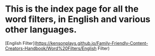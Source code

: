 # This is the index page for all the word filters, in English and various other languages.

[English Filter](https://kensonplays.github.io/Family-Friendly-Content-Creators-Handbook/Word%20Filters/English Filter)
